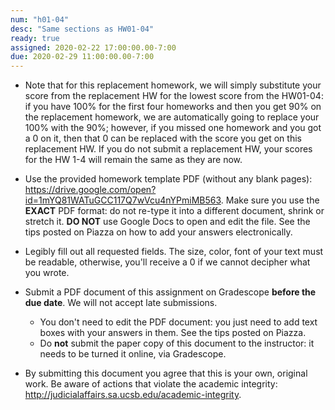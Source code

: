 ```yaml
---
num: "h01-04"
desc: "Same sections as HW01-04"
ready: true
assigned: 2020-02-22 17:00:00.00-7:00
due: 2020-02-29 11:00:00.00-7:00
---
```


* Note that  for this replacement homework, we will simply substitute your score from the replacement HW for the lowest score from the HW01-04: if you have 100% for the first four homeworks and then you get 90% on the replacement homework, we are automatically going to replace your 100% with the 90%; however, if you missed one homework and you got a 0 on it, then that 0 can be replaced with the score you get on this replacement HW. If you do not submit a replacement HW, your scores for the HW 1-4 will remain the same as they are now.


* Use the provided homework template PDF (without any blank pages): <https://drive.google.com/open?id=1mYQ81WATuGCC117Q7wVcu4nYPmiMB563>. 
Make sure you use the **EXACT** PDF format: do not re-type it into a different document, shrink or stretch it. 
**DO NOT** use Google Docs to open and edit the file. See the tips posted on Piazza on how to add your answers electronically.


* Legibly fill out all requested fields. The size, color, font of your text must be readable, otherwise, you'll receive a 0 if we cannot decipher what you wrote.

* Submit a PDF document of this assignment on Gradescope **before the due date**. We will not accept late submissions.
	* You don't need to edit the PDF document: you just need to add text boxes with your answers in them. See the tips posted on Piazza.
    * Do **not** submit the paper copy of this document to the instructor: it needs to be turned it online, via Gradescope.

* By submitting this document you agree that this is your own, original work. Be aware of actions that violate the academic integrity: <http://judicialaffairs.sa.ucsb.edu/academic-integrity>.


